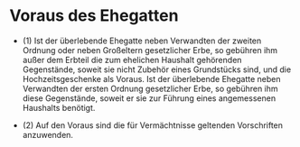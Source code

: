 # Voraus des Ehegatten

- (1) Ist der überlebende Ehegatte neben Verwandten der zweiten Ordnung oder neben Großeltern gesetzlicher Erbe, so gebühren ihm außer dem Erbteil die zum ehelichen Haushalt gehörenden Gegenstände, soweit sie nicht Zubehör eines Grundstücks sind, und die Hochzeitsgeschenke als Voraus. Ist der überlebende Ehegatte neben Verwandten der ersten Ordnung gesetzlicher Erbe, so gebühren ihm diese Gegenstände, soweit er sie zur Führung eines angemessenen Haushalts benötigt.

- (2) Auf den Voraus sind die für Vermächtnisse geltenden Vorschriften anzuwenden.

